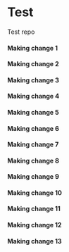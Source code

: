# Test
Test repo
#### Making change 1
#### Making change 2
#### Making change 3
#### Making change 4
#### Making change 5
#### Making change 6
#### Making change 7
#### Making change 8
#### Making change 9
#### Making change 10
#### Making change 11
#### Making change 12
#### Making change 13
